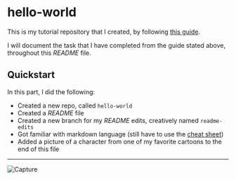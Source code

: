 # hello-world
This is my tutorial repository that I created, by following [this guide](https://docs.github.com/en/get-started).

I will document the task that I have completed from the guide stated above, throughout this *README* file. 

## Quickstart

In this part, I did the following:
- Created a new repo, called `hello-world`
- Created a *README* file
- Created a new branch for my *README* edits, creatively named `readme-edits`
- Got familiar with markdown language (still have to use the [cheat sheet](https://www.markdownguide.org/cheat-sheet/))
- Added a picture of a character from one of my favorite cartoons to the end of this file


---
![Capture](https://user-images.githubusercontent.com/33745930/147414642-1b91c0a2-d1a5-4083-90ac-9500bed2bbe9.PNG)

